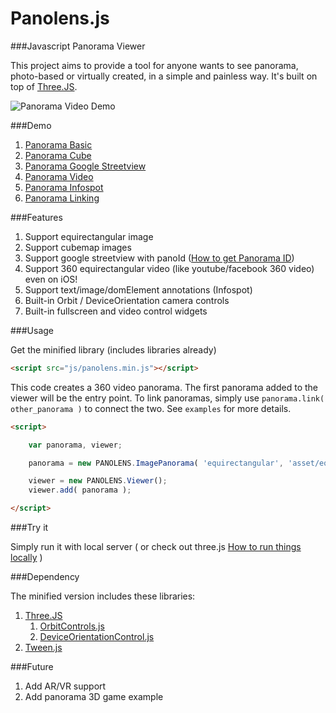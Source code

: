 # Panolens.js

###Javascript Panorama Viewer

This project aims to provide a tool for anyone wants to see panorama, photo-based or virtually created, in a simple and painless way. It's built on top of [Three.JS](https://github.com/mrdoob/three.js). 

![Panorama Video Demo](http://pchen66.github.io/Panolens/images/panolens_video_demo_480p.gif)

###Demo
1.	[Panorama Basic](http://pchen66.github.io/Panolens/examples/panorama_basic.html)
2.	[Panorama Cube](http://pchen66.github.io/Panolens/examples/panorama_cube.html)
3.	[Panorama Google Streetview](http://pchen66.github.io/Panolens/examples/panorama_googlestreetview.html)
4.	[Panorama Video](http://pchen66.github.io/Panolens/examples/panorama_video.html)
5.	[Panorama Infospot](http://pchen66.github.io/Panolens/examples/panorama_infospot.html)
6.	[Panorama Linking](http://pchen66.github.io/Panolens/examples/panorama_linking.html)

###Features

1.	Support equirectangular image
2.	Support cubemap images
3.	Support google streetview with panoId ([How to get Panorama ID](http://stackoverflow.com/questions/29916149/google-maps-streetview-how-to-get-panorama-id))
4.	Support 360 equirectangular video (like youtube/facebook 360 video) even on iOS!
5.	Support text/image/domElement annotations (Infospot)
6.	Built-in Orbit / DeviceOrientation camera controls
7.	Built-in fullscreen and video control widgets

###Usage

Get the minified library (includes libraries already)

```html
<script src="js/panolens.min.js"></script>
```
This code creates a 360 video panorama. The first panorama added to the viewer will be the entry point. To link panoramas, simply use `panorama.link( other_panorama )` to connect the two. See `examples` for more details.

```html
<script>

	var panorama, viewer;

	panorama = new PANOLENS.ImagePanorama( 'equirectangular', 'asset/equirectangular.jpg' );

	viewer = new PANOLENS.Viewer();
	viewer.add( panorama );

</script>
```

###Try it

Simply run it with local server ( or check out three.js [How to run things locally](https://github.com/mrdoob/three.js/wiki/How-to-run-things-locally) )

###Dependency

The minified version includes these libraries:

1. [Three.JS](https://github.com/mrdoob/three.js)
	1. [OrbitControls.js](https://github.com/mrdoob/three.js/blob/master/examples/js/controls/OrbitControls.js)
	2. [DeviceOrientationControl.js](https://github.com/mrdoob/three.js/blob/master/examples/js/controls/DeviceOrientationControls.js)
2. [Tween.js](https://github.com/tweenjs/tween.js/)

###Future
1.	Add AR/VR support
2.	Add panorama 3D game example
